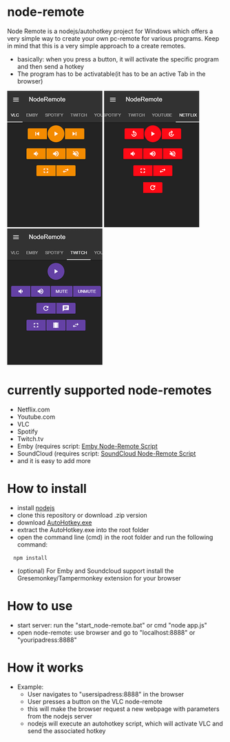 # node-remote
Node Remote is a nodejs/autohotkey project for Windows which offers a very simple way to create your own pc-remote for various programs.
Keep in mind that this is a very simple approach to a create remotes.
- basically: when you press a button, it will activate the specific program and then send a hotkey
- The program has to be activatable(it has to be an active Tab in the browser)

![VLC](/screenshots/vlc-node-remote-example.png) ![netflix](/screenshots/netflix-node-remote-example.png) ![twitch](/screenshots/twitch-node-remote-example.png)

# currently supported node-remotes
  - Netflix.com
  - Youtube.com
  - VLC
  - Spotify
  - Twitch.tv
  - Emby (requires script: [Emby Node-Remote Script](https://dl.dropboxusercontent.com/u/8938703/workspace/nodejs/node-remote/remote-userscripts/emby-node-remote.user.js)
  - SoundCloud (requires script: [SoundCloud Node-Remote Script](https://dl.dropboxusercontent.com/u/8938703/workspace/nodejs/node-remote/remote-userscripts/soundcloud-node-remote.user.js)
  - and it is easy to add more
  
# How to install
  - install [nodejs](https://nodejs.org/en/download/)
  - clone this repository or download .zip version
  - download [AutoHotkey.exe](https://www.autohotkey.com/download/ahk-u32.zip)
  - extract the AutoHotkey.exe into the root folder
  - open the command line (cmd) in the root folder  and run the following command:
  ```
    npm install
  ```
  - (optional) For Emby and Soundcloud support install the Gresemonkey/Tampermonkey extension for your browser

# How to use
  - start server: run the "start_node-remote.bat" or cmd "node app.js"
  - open node-remote: use browser and go to "localhost:8888" or "youripadress:8888"

# How it works
  - Example: 
    - User navigates to "usersipadress:8888" in the browser
    - User presses a button on the VLC node-remote
    - this will make the browser request a new webpage with parameters from the nodejs server
    - nodejs will execute an autohotkey script, which will activate VLC and send the associated hotkey
